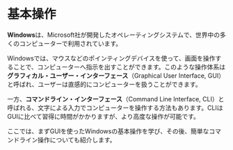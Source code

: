 # 基本操作 

**Windows**は、Microsoft社が開発したオペレーティングシステムで、世界中の多くのコンピューターで利用されています。

Windowsでは、マウスなどのポインティングデバイスを使って、画面を操作することで、コンピューターへ指示を出すことができます。このような操作体系は**グラフィカル・ユーザー・インターフェース**（Graphical User Interface, GUI）と呼ばれ、ユーザーは直感的にコンピューターを扱うことができます。

一方、**コマンドライン・インターフェース**（Command Line Interface, CLI）と呼ばれる、文字による入力でコンピューターを操作する方法もあります。CLIはGUIに比べて習得に時間がかかりますが、より高度な操作が可能です。

ここでは、まずGUIを使ったWindowsの基本操作を学び、その後、簡単なコマンドライン操作についても紹介します。

